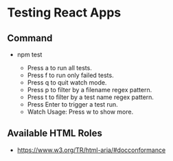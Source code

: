 # Testing React Apps

## Command

- npm test

    - Press a to run all tests.
    - Press f to run only failed tests.
    - Press q to quit watch mode.
    - Press p to filter by a filename regex pattern.
    - Press t to filter by a test name regex pattern.
    - Press Enter to trigger a test run.
    - Watch Usage: Press w to show more.

## Available HTML Roles

- https://www.w3.org/TR/html-aria/#docconformance